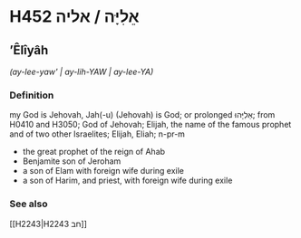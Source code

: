 # H452 אֵלִיָּה / אליה

## ʼÊlîyâh

_(ay-lee-yaw' | ay-lih-YAW | ay-lee-YA)_

### Definition

my God is Jehovah, Jah(-u) (Jehovah) is God; or prolonged אֵלִיָּהוּ; from H0410 and H3050; God of Jehovah; Elijah, the name of the famous prophet and of two other Israelites; Elijah, Eliah; n-pr-m

- the great prophet of the reign of Ahab
- Benjamite son of Jeroham
- a son of Elam with foreign wife during exile
- a son of Harim, and priest, with foreign wife during exile

### See also

[[H2243|H2243 חב]]
